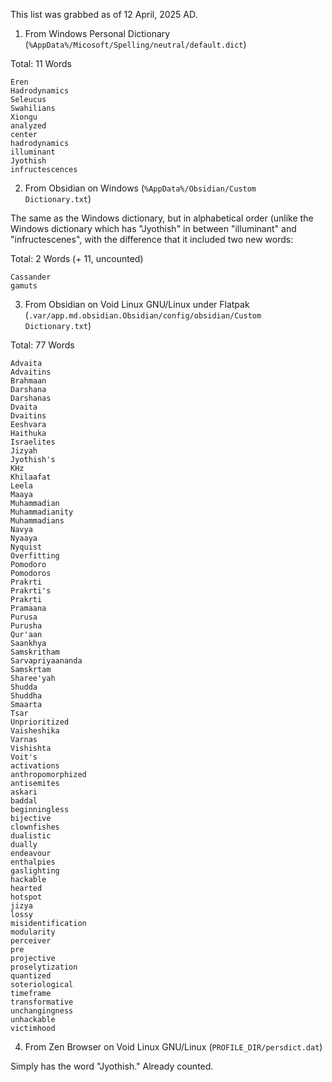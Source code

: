 This list was grabbed as of 12 April, 2025 AD.

1. From Windows Personal Dictionary (`%AppData%/Micosoft/Spelling/neutral/default.dict`)

Total: 11 Words

```
Eren
Hadrodynamics
Seleucus
Swahilians
Xiongu
analyzed
center
hadrodynamics
illuminant
Jyothish
infructescences
```

2. From Obsidian on Windows (`%AppData%/Obsidian/Custom Dictionary.txt`)

The same as the Windows dictionary, but in alphabetical order (unlike the Windows dictionary which has "Jyothish" in between "illuminant" and "infructescenes", with the difference that it included two new words:

Total: 2 Words (+ 11, uncounted)

```
Cassander
gamuts
```

3. From Obsidian on Void Linux GNU/Linux under Flatpak (`.var/app.md.obsidian.Obsidian/config/obsidian/Custom Dictionary.txt`)

Total: 77 Words

```
Advaita  
Advaitins  
Brahmaan  
Darshana  
Darshanas  
Dvaita  
Dvaitins  
Eeshvara  
Haithuka  
Israelites  
Jizyah  
Jyothish's  
KHz  
Khilaafat  
Leela  
Maaya  
Muhammadian  
Muhammadianity  
Muhammadians  
Navya  
Nyaaya  
Nyquist  
Overfitting  
Pomodoro  
Pomodoros  
Prakrti  
Prakrti's  
Prakṛti  
Pramaana  
Purusa  
Purusha  
Qur'aan  
Saankhya  
Samskritham  
Sarvapriyaananda  
Saṃskṛtam  
Sharee'yah  
Shudda  
Shuddha  
Smaarta  
Tsar  
Unprioritized  
Vaisheshika  
Varnas  
Vishishta  
Voit's  
activations  
anthropomorphized  
antisemites  
askari  
baddal  
beginningless  
bijective  
clownfishes  
dualistic  
dually  
endeavour  
enthalpies  
gaslighting  
hackable  
hearted  
hotspot  
jizya  
lossy  
misidentification  
modularity  
perceiver  
pre  
projective  
proselytization  
quantized  
soteriological  
timeframe  
transformative  
unchangingness  
unhackable  
victimhood
```

4. From Zen Browser on Void Linux GNU/Linux (`PROFILE_DIR/persdict.dat`)

Simply has the word "Jyothish." Already counted.
